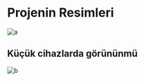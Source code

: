 # Projenin Resimleri
![a](https://github.com/Sabandogan/Yemek-Sitesi/assets/115669964/81197edc-5e97-45d4-9cf3-3549fbe85a07)

## Küçük cihazlarda görününmü
![b](https://github.com/Sabandogan/Yemek-Sitesi/assets/115669964/8c657d79-4e87-4fa3-ae53-e060ed9e7d7c)
